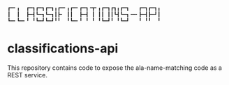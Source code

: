 ```bash
┏━╸╻  ┏━┓┏━┓┏━┓╻┏━╸╻┏━╸┏━┓╺┳╸╻┏━┓┏┓╻┏━┓   ┏━┓┏━┓╻
┃  ┃  ┣━┫┗━┓┗━┓┃┣╸ ┃┃  ┣━┫ ┃ ┃┃ ┃┃┗┫┗━┓╺━╸┣━┫┣━┛┃
┗━╸┗━╸╹ ╹┗━┛┗━┛╹╹  ╹┗━╸╹ ╹ ╹ ╹┗━┛╹ ╹┗━┛   ╹ ╹╹  ╹
```
# classifications-api

This repository contains code to expose the ala-name-matching code as a REST service.
